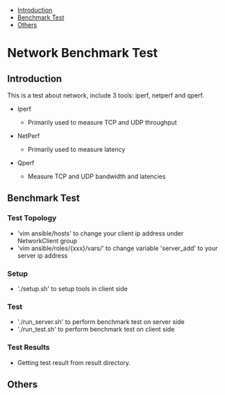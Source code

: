 * [Introduction](#1)
* [Benchmark Test](#2)
* [Others](#3)

# Network Benchmark Test 
## <a name="1">Introduction</a>
This is a test about network, include 3 tools: iperf, netperf  and qperf.

- Iperf

  - Primarily used to measure TCP and UDP throughput

- NetPerf

  - Primarily used to measure latency

- Qperf

  - Measure TCP and UDP bandwidth and latencies

## <a name="2">Benchmark Test</a>
### Test Topology
- 'vim ansible/hosts' to change your client ip address under NetworkClient group
- 'vim ansible/roles/{xxx}/vars/' to change variable 'server_add' to your server ip address

### Setup
- './setup.sh' to setup tools in client side

### Test 
- './run_server.sh' to perform benchmark test on server side
- './run_test.sh' to perform benchmark test on client side

### Test Results
- Getting test result from result directory.
                                           
## <a name="3">Others</a>

